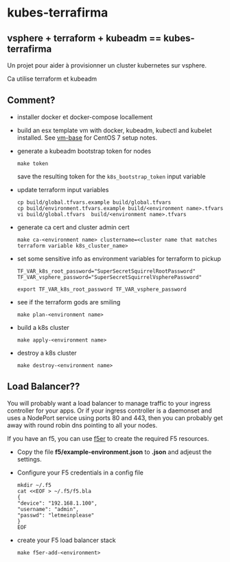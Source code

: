 # kubes-terrafirma

## vsphere + terraform + kubeadm == kubes-terrafirma

Un projet pour aider à provisionner un cluster kubernetes sur vsphere.

Ca utilise terraform et kubeadm

## Comment?

* installer docker et docker-compose locallement

* build an esx template vm with docker, kubeadm, kubectl and kubelet installed. See [vm-base](vm-base.md) for CentOS 7 setup notes.

* generate a kubeadm bootstrap token for nodes

  ```
  make token
  ```
  save the resulting token for the `k8s_bootstrap_token` input variable

* update terraform input variables 

  ```
  cp build/global.tfvars.example build/global.tfvars
  cp build/environment.tfvars.example build/<environment name>.tfvars
  vi build/global.tfvars  build/<environment name>.tfvars
  ```

* generate ca cert and cluster admin cert

  ```
  make ca-<environment name> clustername=<cluster name that matches terraform variable k8s_cluster_name>
  ```

* set some sensitive info as environment variables for terraform to pickup

  ```
  TF_VAR_k8s_root_password="SuperSecretSquirrelRootPassword"
  TF_VAR_vsphere_password="SuperSecretSquirrelVspherePassword"

  export TF_VAR_k8s_root_password TF_VAR_vsphere_password
  ```

* see if the terraform gods are smiling

  ```
  make plan-<environment name>
  ```

* build a k8s cluster

  ```
  make apply-<environment name>
  ```

* destroy a k8s cluster

  ```
  make destroy-<environment name>
  ```

## Load Balancer??

You will probably want a load balancer to manage traffic to your ingress controller for your apps.
Or if your ingress controller is a daemonset and uses a NodePort service using ports 80 and 443, then you can probably get away with round robin dns pointing to all your nodes.

If you have an f5, you can use [f5er](https://github.com/pr8kerl/f5er) to create the required F5 resources.

* Copy the file **f5/example-environment.json** to **<envirnment>.json** and adjeust the settings.

* Configure your F5 credentials in a config file

  ```
  mkdir ~/.f5
  cat <<EOF > ~/.f5/f5.bla 
  {
  "device": "192.168.1.100",
  "username": "admin",
  "passwd": "letmeinplease"
  }
  EOF
  ```

* create your F5 load balancer stack

  ```
  make f5er-add-<environment>
  ```
